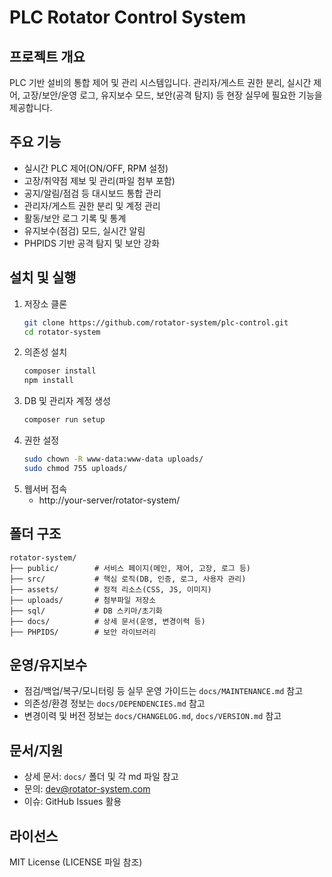 # PLC Rotator Control System

## 프로젝트 개요
PLC 기반 설비의 통합 제어 및 관리 시스템입니다. 관리자/게스트 권한 분리, 실시간 제어, 고장/보안/운영 로그, 유지보수 모드, 보안(공격 탐지) 등 현장 실무에 필요한 기능을 제공합니다.

## 주요 기능
- 실시간 PLC 제어(ON/OFF, RPM 설정)
- 고장/취약점 제보 및 관리(파일 첨부 포함)
- 공지/알림/점검 등 대시보드 통합 관리
- 관리자/게스트 권한 분리 및 계정 관리
- 활동/보안 로그 기록 및 통계
- 유지보수(점검) 모드, 실시간 알림
- PHPIDS 기반 공격 탐지 및 보안 강화

## 설치 및 실행
1. 저장소 클론
   ```bash
   git clone https://github.com/rotator-system/plc-control.git
   cd rotator-system
   ```
2. 의존성 설치
   ```bash
   composer install
   npm install
   ```
3. DB 및 관리자 계정 생성
   ```bash
   composer run setup
   ```
4. 권한 설정
   ```bash
   sudo chown -R www-data:www-data uploads/
   sudo chmod 755 uploads/
   ```
5. 웹서버 접속
   - http://your-server/rotator-system/

## 폴더 구조
```
rotator-system/
├── public/        # 서비스 페이지(메인, 제어, 고장, 로그 등)
├── src/           # 핵심 로직(DB, 인증, 로그, 사용자 관리)
├── assets/        # 정적 리소스(CSS, JS, 이미지)
├── uploads/       # 첨부파일 저장소
├── sql/           # DB 스키마/초기화
├── docs/          # 상세 문서(운영, 변경이력 등)
├── PHPIDS/        # 보안 라이브러리
```

## 운영/유지보수
- 점검/백업/복구/모니터링 등 실무 운영 가이드는 `docs/MAINTENANCE.md` 참고
- 의존성/환경 정보는 `docs/DEPENDENCIES.md` 참고
- 변경이력 및 버전 정보는 `docs/CHANGELOG.md`, `docs/VERSION.md` 참고

## 문서/지원
- 상세 문서: `docs/` 폴더 및 각 md 파일 참고
- 문의: dev@rotator-system.com
- 이슈: GitHub Issues 활용

## 라이선스
MIT License (LICENSE 파일 참조) 